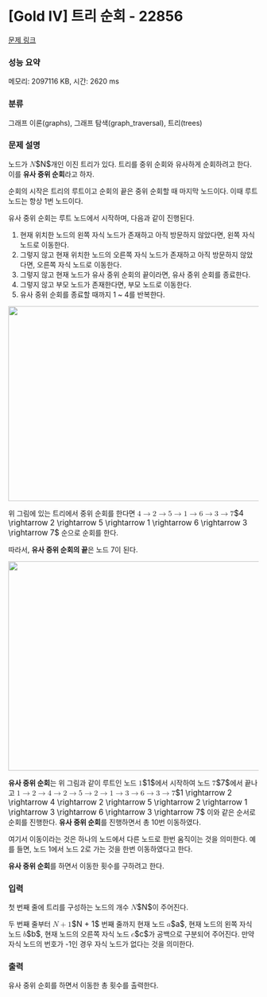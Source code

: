 # [Gold IV] 트리 순회 - 22856 

[문제 링크](https://www.acmicpc.net/problem/22856) 

### 성능 요약

메모리: 2097116 KB, 시간: 2620 ms

### 분류

그래프 이론(graphs), 그래프 탐색(graph_traversal), 트리(trees)

### 문제 설명

<p>노드가 <mjx-container class="MathJax" jax="CHTML" style="font-size: 108.9%; position: relative;"><mjx-math class="MJX-TEX" aria-hidden="true"><mjx-mi class="mjx-i"><mjx-c class="mjx-c1D441 TEX-I"></mjx-c></mjx-mi></mjx-math><mjx-assistive-mml unselectable="on" display="inline"><math xmlns="http://www.w3.org/1998/Math/MathML"><mi>N</mi></math></mjx-assistive-mml><span aria-hidden="true" class="no-mathjax mjx-copytext">$N$</span></mjx-container>개인 이진 트리가 있다. 트리를 중위 순회와 유사하게 순회하려고 한다. 이를 <strong>유사 중위 순회</strong>라고 하자.</p>

<p>순회의 시작은 트리의 루트이고 순회의 끝은 중위 순회할 때 마지막 노드이다. 이때 루트 노드는 항상 1번 노드이다.</p>

<p>유사 중위 순회는 루트 노드에서 시작하며, 다음과 같이 진행된다.</p>

<ol>
	<li>현재 위치한 노드의 왼쪽 자식 노드가 존재하고 아직 방문하지 않았다면, 왼쪽 자식 노드로 이동한다.</li>
	<li>그렇지 않고 현재 위치한 노드의 오른쪽 자식 노드가 존재하고 아직 방문하지 않았다면, 오른쪽 자식 노드로 이동한다.</li>
	<li>그렇지 않고 현재 노드가 유사 중위 순회의 끝이라면, 유사 중위 순회를 종료한다.</li>
	<li>그렇지 않고 부모 노드가 존재한다면, 부모 노드로 이동한다.</li>
	<li>유사 중위 순회를 종료할 때까지 1 ~ 4를 반복한다.</li>
</ol>

<p style="text-align: center;"><img alt="" src="https://upload.acmicpc.net/ee01f435-9a8b-4d85-9720-4355f541fd4d/-/preview/" style="height: 392px; width: 600px;"></p>

<p>위 그림에 있는 트리에서 중위 순회를 한다면 <mjx-container class="MathJax" jax="CHTML" style="font-size: 108.9%; position: relative;"><mjx-math class="MJX-TEX" aria-hidden="true"><mjx-mn class="mjx-n"><mjx-c class="mjx-c34"></mjx-c></mjx-mn><mjx-mo class="mjx-n" space="4"><mjx-c class="mjx-c2192"></mjx-c></mjx-mo><mjx-mn class="mjx-n" space="4"><mjx-c class="mjx-c32"></mjx-c></mjx-mn><mjx-mo class="mjx-n" space="4"><mjx-c class="mjx-c2192"></mjx-c></mjx-mo><mjx-mn class="mjx-n" space="4"><mjx-c class="mjx-c35"></mjx-c></mjx-mn><mjx-mo class="mjx-n" space="4"><mjx-c class="mjx-c2192"></mjx-c></mjx-mo><mjx-mn class="mjx-n" space="4"><mjx-c class="mjx-c31"></mjx-c></mjx-mn><mjx-mo class="mjx-n" space="4"><mjx-c class="mjx-c2192"></mjx-c></mjx-mo><mjx-mn class="mjx-n" space="4"><mjx-c class="mjx-c36"></mjx-c></mjx-mn><mjx-mo class="mjx-n" space="4"><mjx-c class="mjx-c2192"></mjx-c></mjx-mo><mjx-mn class="mjx-n" space="4"><mjx-c class="mjx-c33"></mjx-c></mjx-mn><mjx-mo class="mjx-n" space="4"><mjx-c class="mjx-c2192"></mjx-c></mjx-mo><mjx-mn class="mjx-n" space="4"><mjx-c class="mjx-c37"></mjx-c></mjx-mn></mjx-math><mjx-assistive-mml unselectable="on" display="inline"><math xmlns="http://www.w3.org/1998/Math/MathML"><mn>4</mn><mo stretchy="false">→</mo><mn>2</mn><mo stretchy="false">→</mo><mn>5</mn><mo stretchy="false">→</mo><mn>1</mn><mo stretchy="false">→</mo><mn>6</mn><mo stretchy="false">→</mo><mn>3</mn><mo stretchy="false">→</mo><mn>7</mn></math></mjx-assistive-mml><span aria-hidden="true" class="no-mathjax mjx-copytext">$4 \rightarrow 2 \rightarrow 5 \rightarrow 1 \rightarrow 6 \rightarrow 3 \rightarrow 7$</span></mjx-container> 순으로 순회를 한다.</p>

<p>따라서, <strong>유사 중위 순회의 끝</strong>은 노드 7이 된다.</p>

<p style="text-align: center;"><img alt="" src="https://upload.acmicpc.net/c6cd786c-4235-499f-8ef2-57cdafd33ce7/-/crop/2544x1786/0,0/-/preview/" style="height: 421px; width: 600px;"></p>

<p><strong>유사 중위 순회</strong>는 위 그림과 같이 루트인 노드 <mjx-container class="MathJax" jax="CHTML" style="font-size: 108.9%; position: relative;"><mjx-math class="MJX-TEX" aria-hidden="true"><mjx-mn class="mjx-n"><mjx-c class="mjx-c31"></mjx-c></mjx-mn></mjx-math><mjx-assistive-mml unselectable="on" display="inline"><math xmlns="http://www.w3.org/1998/Math/MathML"><mn>1</mn></math></mjx-assistive-mml><span aria-hidden="true" class="no-mathjax mjx-copytext">$1$</span></mjx-container>에서 시작하여 노드 <mjx-container class="MathJax" jax="CHTML" style="font-size: 108.9%; position: relative;"><mjx-math class="MJX-TEX" aria-hidden="true"><mjx-mn class="mjx-n"><mjx-c class="mjx-c37"></mjx-c></mjx-mn></mjx-math><mjx-assistive-mml unselectable="on" display="inline"><math xmlns="http://www.w3.org/1998/Math/MathML"><mn>7</mn></math></mjx-assistive-mml><span aria-hidden="true" class="no-mathjax mjx-copytext">$7$</span></mjx-container>에서 끝나고 <mjx-container class="MathJax" jax="CHTML" style="font-size: 108.9%; position: relative;"><mjx-math class="MJX-TEX" aria-hidden="true"><mjx-mn class="mjx-n"><mjx-c class="mjx-c31"></mjx-c></mjx-mn><mjx-mo class="mjx-n" space="4"><mjx-c class="mjx-c2192"></mjx-c></mjx-mo><mjx-mn class="mjx-n" space="4"><mjx-c class="mjx-c32"></mjx-c></mjx-mn><mjx-mo class="mjx-n" space="4"><mjx-c class="mjx-c2192"></mjx-c></mjx-mo><mjx-mn class="mjx-n" space="4"><mjx-c class="mjx-c34"></mjx-c></mjx-mn><mjx-mo class="mjx-n" space="4"><mjx-c class="mjx-c2192"></mjx-c></mjx-mo><mjx-mn class="mjx-n" space="4"><mjx-c class="mjx-c32"></mjx-c></mjx-mn><mjx-mo class="mjx-n" space="4"><mjx-c class="mjx-c2192"></mjx-c></mjx-mo><mjx-mn class="mjx-n" space="4"><mjx-c class="mjx-c35"></mjx-c></mjx-mn><mjx-mo class="mjx-n" space="4"><mjx-c class="mjx-c2192"></mjx-c></mjx-mo><mjx-mn class="mjx-n" space="4"><mjx-c class="mjx-c32"></mjx-c></mjx-mn><mjx-mo class="mjx-n" space="4"><mjx-c class="mjx-c2192"></mjx-c></mjx-mo><mjx-mn class="mjx-n" space="4"><mjx-c class="mjx-c31"></mjx-c></mjx-mn><mjx-mo class="mjx-n" space="4"><mjx-c class="mjx-c2192"></mjx-c></mjx-mo><mjx-mn class="mjx-n" space="4"><mjx-c class="mjx-c33"></mjx-c></mjx-mn><mjx-mo class="mjx-n" space="4"><mjx-c class="mjx-c2192"></mjx-c></mjx-mo><mjx-mn class="mjx-n" space="4"><mjx-c class="mjx-c36"></mjx-c></mjx-mn><mjx-mo class="mjx-n" space="4"><mjx-c class="mjx-c2192"></mjx-c></mjx-mo><mjx-mn class="mjx-n" space="4"><mjx-c class="mjx-c33"></mjx-c></mjx-mn><mjx-mo class="mjx-n" space="4"><mjx-c class="mjx-c2192"></mjx-c></mjx-mo><mjx-mn class="mjx-n" space="4"><mjx-c class="mjx-c37"></mjx-c></mjx-mn></mjx-math><mjx-assistive-mml unselectable="on" display="inline"><math xmlns="http://www.w3.org/1998/Math/MathML"><mn>1</mn><mo stretchy="false">→</mo><mn>2</mn><mo stretchy="false">→</mo><mn>4</mn><mo stretchy="false">→</mo><mn>2</mn><mo stretchy="false">→</mo><mn>5</mn><mo stretchy="false">→</mo><mn>2</mn><mo stretchy="false">→</mo><mn>1</mn><mo stretchy="false">→</mo><mn>3</mn><mo stretchy="false">→</mo><mn>6</mn><mo stretchy="false">→</mo><mn>3</mn><mo stretchy="false">→</mo><mn>7</mn></math></mjx-assistive-mml><span aria-hidden="true" class="no-mathjax mjx-copytext">$1 \rightarrow 2 \rightarrow 4 \rightarrow 2 \rightarrow 5 \rightarrow 2 \rightarrow 1 \rightarrow 3 \rightarrow 6 \rightarrow 3 \rightarrow 7$</span></mjx-container> 이와 같은 순서로 순회를 진행한다. <strong>유사 중위 순회</strong>를 진행하면서 총 10번 이동하였다.</p>

<p>여기서 이동이라는 것은 하나의 노드에서 다른 노드로 한번 움직이는 것을 의미한다. 예를 들면, 노드 1에서 노드 2로 가는 것을 한번 이동하였다고 한다.</p>

<p><strong>유사 중위 순회</strong>를 하면서 이동한 횟수를 구하려고 한다.</p>

### 입력 

 <p>첫 번째 줄에 트리를 구성하는 노드의 개수 <mjx-container class="MathJax" jax="CHTML" style="font-size: 108.9%; position: relative;"><mjx-math class="MJX-TEX" aria-hidden="true"><mjx-mi class="mjx-i"><mjx-c class="mjx-c1D441 TEX-I"></mjx-c></mjx-mi></mjx-math><mjx-assistive-mml unselectable="on" display="inline"><math xmlns="http://www.w3.org/1998/Math/MathML"><mi>N</mi></math></mjx-assistive-mml><span aria-hidden="true" class="no-mathjax mjx-copytext">$N$</span></mjx-container>이 주어진다.</p>

<p>두 번째 줄부터 <mjx-container class="MathJax" jax="CHTML" style="font-size: 108.9%; position: relative;"><mjx-math class="MJX-TEX" aria-hidden="true"><mjx-mi class="mjx-i"><mjx-c class="mjx-c1D441 TEX-I"></mjx-c></mjx-mi><mjx-mo class="mjx-n" space="3"><mjx-c class="mjx-c2B"></mjx-c></mjx-mo><mjx-mn class="mjx-n" space="3"><mjx-c class="mjx-c31"></mjx-c></mjx-mn></mjx-math><mjx-assistive-mml unselectable="on" display="inline"><math xmlns="http://www.w3.org/1998/Math/MathML"><mi>N</mi><mo>+</mo><mn>1</mn></math></mjx-assistive-mml><span aria-hidden="true" class="no-mathjax mjx-copytext">$N + 1$</span></mjx-container> 번째 줄까지 현재 노드 <mjx-container class="MathJax" jax="CHTML" style="font-size: 108.9%; position: relative;"><mjx-math class="MJX-TEX" aria-hidden="true"><mjx-mi class="mjx-i"><mjx-c class="mjx-c1D44E TEX-I"></mjx-c></mjx-mi></mjx-math><mjx-assistive-mml unselectable="on" display="inline"><math xmlns="http://www.w3.org/1998/Math/MathML"><mi>a</mi></math></mjx-assistive-mml><span aria-hidden="true" class="no-mathjax mjx-copytext">$a$</span></mjx-container>, 현재 노드의 왼쪽 자식 노드 <mjx-container class="MathJax" jax="CHTML" style="font-size: 108.9%; position: relative;"><mjx-math class="MJX-TEX" aria-hidden="true"><mjx-mi class="mjx-i"><mjx-c class="mjx-c1D44F TEX-I"></mjx-c></mjx-mi></mjx-math><mjx-assistive-mml unselectable="on" display="inline"><math xmlns="http://www.w3.org/1998/Math/MathML"><mi>b</mi></math></mjx-assistive-mml><span aria-hidden="true" class="no-mathjax mjx-copytext">$b$</span></mjx-container>, 현재 노드의 오른쪽 자식 노드 <mjx-container class="MathJax" jax="CHTML" style="font-size: 108.9%; position: relative;"><mjx-math class="MJX-TEX" aria-hidden="true"><mjx-mi class="mjx-i"><mjx-c class="mjx-c1D450 TEX-I"></mjx-c></mjx-mi></mjx-math><mjx-assistive-mml unselectable="on" display="inline"><math xmlns="http://www.w3.org/1998/Math/MathML"><mi>c</mi></math></mjx-assistive-mml><span aria-hidden="true" class="no-mathjax mjx-copytext">$c$</span></mjx-container>가 공백으로 구분되어 주어진다. 만약 자식 노드의 번호가 -1인 경우 자식 노드가 없다는 것을 의미한다.</p>

### 출력 

 <p>유사 중위 순회를 하면서 이동한 총 횟수를 출력한다.</p>

